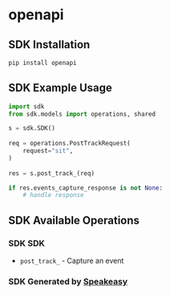 # openapi

<!-- Start SDK Installation -->
## SDK Installation

```bash
pip install openapi
```
<!-- End SDK Installation -->

## SDK Example Usage
<!-- Start SDK Example Usage -->
```python
import sdk
from sdk.models import operations, shared

s = sdk.SDK()
    
req = operations.PostTrackRequest(
    request="sit",
)
    
res = s.post_track_(req)

if res.events_capture_response is not None:
    # handle response
```
<!-- End SDK Example Usage -->

<!-- Start SDK Available Operations -->
## SDK Available Operations

### SDK SDK

* `post_track_` - Capture an event

<!-- End SDK Available Operations -->

### SDK Generated by [Speakeasy](https://docs.speakeasyapi.dev/docs/using-speakeasy/client-sdks)
